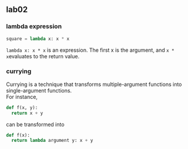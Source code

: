 ## lab02

### lambda expression
```python
square = lambda x: x * x
```
``lambda x: x * x`` is an expression. The first x is the argument, and ``x * x``evaluates to the return value.  

### currying
Currying is a technique that transforms multiple-argument functions into single-argument functions.  
For instance,  
```python
def f(x, y):
  return x + y
```
can be transformed into
```python
def f(x):
  return lambda argument y: x + y
```
